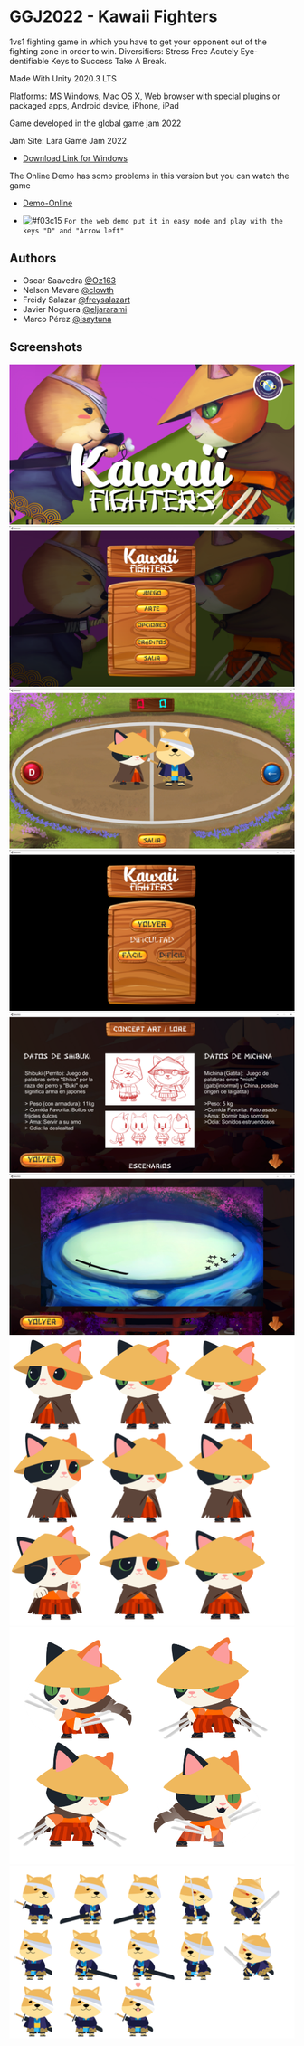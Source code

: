
# GGJ2022 - Kawaii Fighters

1vs1 fighting game in which you have to get your opponent out of the fighting zone in order to win. 
Diversifiers: 
Stress Free
Acutely Eye-dentifiable
Keys to Success
Take A Break.

Made With Unity 2020.3 LTS

Platforms: 
MS Windows, Mac OS X, Web browser with special plugins or packaged apps, Android device, iPhone, iPad

Game developed in the global game jam 2022

Jam Site: Lara Game Jam 2022

- [Download Link for Windows](https://ggj.s3.amazonaws.com/games/2022/01/300804/exec/67HC0/kawaiifightersggj2022.zip)

The Online Demo has somo problems in this version but you can watch the game
- [Demo-Online](https://hackapoo.itch.io/kawaii-fighters) 

- ![#f03c15](https://via.placeholder.com/15/f03c15/000000?text=+) `For the web demo put it in easy mode and play with the keys "D" and "Arrow left"`

## Authors


- Oscar Saavedra [@Oz163](https://github.com/Oz163)
- Nelson Mavare [@clowth](https://www.instagram.com/clowth/?hl=es)
- Freidy Salazar [@freysalazart](https://www.instagram.com/freysalazart/?hl=es)
- Javier Noguera [@eljararami](https://www.instagram.com/eljararami/?hl=es)
- Marco Pérez [@isaytuna](https://www.instagram.com/isaytuna/?hl=es)





## Screenshots

![App Screenshot](https://raw.githubusercontent.com/angelmavare/GGJ2022/main/screenshots/splash-v2-3.jpg)
![App Screenshot](https://raw.githubusercontent.com/angelmavare/GGJ2022/main/screenshots/menu.png)
![App Screenshot](https://raw.githubusercontent.com/angelmavare/GGJ2022/main/screenshots/fight.png)
![App Screenshot](https://raw.githubusercontent.com/angelmavare/GGJ2022/main/screenshots/options.png)
![App Screenshot](https://raw.githubusercontent.com/angelmavare/GGJ2022/main/screenshots/arts.png)
![App Screenshot](https://raw.githubusercontent.com/angelmavare/GGJ2022/main/screenshots/art2.png)
![App Screenshot](https://raw.githubusercontent.com/angelmavare/GGJ2022/main/screenshots/spritescat.png)
![App Screenshot](https://raw.githubusercontent.com/angelmavare/GGJ2022/main/screenshots/battlecat.png)
![App Screenshot](https://raw.githubusercontent.com/angelmavare/GGJ2022/main/screenshots/spritesdog.png)


